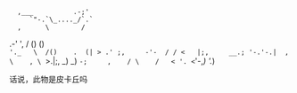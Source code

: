 
      ,___          .-;'
         `"-.`\_...._/`.`
      ,      \        /
   .-' ',    / ()   ()\
  `'._   \  /()    .  (|
      > .' ;,     -'-  /
     / <   |;,     __.;
     '-.'-.|  , \    , \
        `>.|;, \_)    \_)
         `-;     ,    /
            \    /   <
             '. <`'-,_)
              '._)

话说，此物是皮卡丘吗
